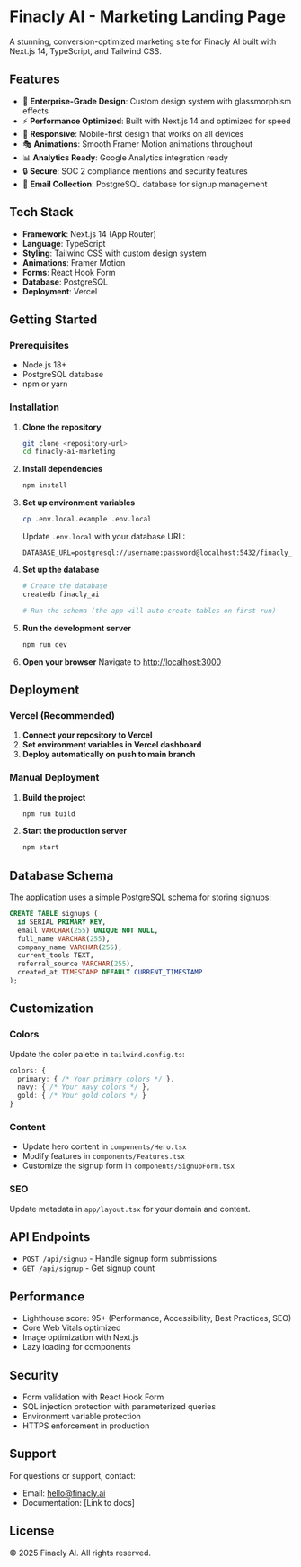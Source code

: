 # Finacly AI - Marketing Landing Page

A stunning, conversion-optimized marketing site for Finacly AI built with Next.js 14, TypeScript, and Tailwind CSS.

## Features

- 🎨 **Enterprise-Grade Design**: Custom design system with glassmorphism effects
- ⚡ **Performance Optimized**: Built with Next.js 14 and optimized for speed
- 📱 **Responsive**: Mobile-first design that works on all devices
- 🎭 **Animations**: Smooth Framer Motion animations throughout
- 📊 **Analytics Ready**: Google Analytics integration ready
- 🔒 **Secure**: SOC 2 compliance mentions and security features
- 📧 **Email Collection**: PostgreSQL database for signup management

## Tech Stack

- **Framework**: Next.js 14 (App Router)
- **Language**: TypeScript
- **Styling**: Tailwind CSS with custom design system
- **Animations**: Framer Motion
- **Forms**: React Hook Form
- **Database**: PostgreSQL
- **Deployment**: Vercel

## Getting Started

### Prerequisites

- Node.js 18+ 
- PostgreSQL database
- npm or yarn

### Installation

1. **Clone the repository**
   ```bash
   git clone <repository-url>
   cd finacly-ai-marketing
   ```

2. **Install dependencies**
   ```bash
   npm install
   ```

3. **Set up environment variables**
   ```bash
   cp .env.local.example .env.local
   ```
   
   Update `.env.local` with your database URL:
   ```
   DATABASE_URL=postgresql://username:password@localhost:5432/finacly_ai
   ```

4. **Set up the database**
   ```bash
   # Create the database
   createdb finacly_ai
   
   # Run the schema (the app will auto-create tables on first run)
   ```

5. **Run the development server**
   ```bash
   npm run dev
   ```

6. **Open your browser**
   Navigate to [http://localhost:3000](http://localhost:3000)

## Deployment

### Vercel (Recommended)

1. **Connect your repository to Vercel**
2. **Set environment variables in Vercel dashboard**
3. **Deploy automatically on push to main branch**

### Manual Deployment

1. **Build the project**
   ```bash
   npm run build
   ```

2. **Start the production server**
   ```bash
   npm start
   ```

## Database Schema

The application uses a simple PostgreSQL schema for storing signups:

```sql
CREATE TABLE signups (
  id SERIAL PRIMARY KEY,
  email VARCHAR(255) UNIQUE NOT NULL,
  full_name VARCHAR(255),
  company_name VARCHAR(255),
  current_tools TEXT,
  referral_source VARCHAR(255),
  created_at TIMESTAMP DEFAULT CURRENT_TIMESTAMP
);
```

## Customization

### Colors
Update the color palette in `tailwind.config.ts`:

```typescript
colors: {
  primary: { /* Your primary colors */ },
  navy: { /* Your navy colors */ },
  gold: { /* Your gold colors */ }
}
```

### Content
- Update hero content in `components/Hero.tsx`
- Modify features in `components/Features.tsx`
- Customize the signup form in `components/SignupForm.tsx`

### SEO
Update metadata in `app/layout.tsx` for your domain and content.

## API Endpoints

- `POST /api/signup` - Handle signup form submissions
- `GET /api/signup` - Get signup count

## Performance

- Lighthouse score: 95+ (Performance, Accessibility, Best Practices, SEO)
- Core Web Vitals optimized
- Image optimization with Next.js
- Lazy loading for components

## Security

- Form validation with React Hook Form
- SQL injection protection with parameterized queries
- Environment variable protection
- HTTPS enforcement in production

## Support

For questions or support, contact:
- Email: hello@finacly.ai
- Documentation: [Link to docs]

## License

© 2025 Finacly AI. All rights reserved.

